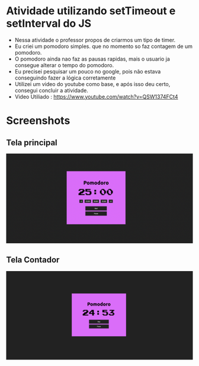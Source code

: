 # Atividade utilizando setTimeout e setInterval do JS

- Nessa atividade o professor propos de criarmos um tipo de timer.
- Eu criei um pomodoro simples. que no momento so faz contagem de um pomodoro.
- O pomodoro ainda nao faz as pausas rapidas, mais o usuario ja consegue alterar o tempo do pomodoro.
- Eu precisei pesquisar um pouco no google, pois não estava conseguindo fazer a lógica corretamente
- Utilizei um video do youtube como base, e após isso deu certo, consegui concluir a atividade.
- Video Utiliado : https://www.youtube.com/watch?v=QSW1374FCt4


# Screenshots

## Tela principal

![Alt text](/screenshots/stop.png "Optional Title")

## Tela Contador 

![Alt text](/screenshots/start.png "Optional Title")